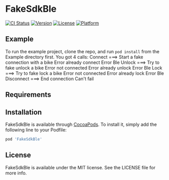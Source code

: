 # FakeSdkBle

[![CI Status](https://img.shields.io/travis/cobeque/FakeSdkBle.svg?style=flat)](https://travis-ci.org/cobeque/FakeSdkBle)
[![Version](https://img.shields.io/cocoapods/v/FakeSdkBle.svg?style=flat)](https://cocoapods.org/pods/FakeSdkBle)
[![License](https://img.shields.io/cocoapods/l/FakeSdkBle.svg?style=flat)](https://cocoapods.org/pods/FakeSdkBle)
[![Platform](https://img.shields.io/cocoapods/p/FakeSdkBle.svg?style=flat)](https://cocoapods.org/pods/FakeSdkBle)

## Example

To run the example project, clone the repo, and run `pod install` from the Example directory first.
You got 4 calls:
  Connect    ===> Start a fake connection with a bike
                  Error already connect
                  Error Ble
  Unlock     ===> Try to fake unlock a bike
                  Error not connected
                  Error already unlock
                  Error Ble
  Lock       ===> Try to fake lock a bike
                  Error not connected
                  Error already lock
                  Error Ble
  Disconnect ===> End connection
                  Can't fail

## Requirements

## Installation

FakeSdkBle is available through [CocoaPods](https://cocoapods.org). To install
it, simply add the following line to your Podfile:

```ruby
pod 'FakeSdkBle'
```

## License

FakeSdkBle is available under the MIT license. See the LICENSE file for more info.
